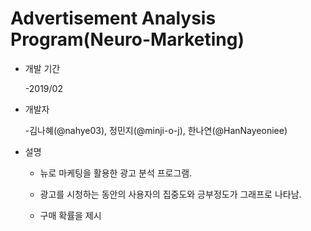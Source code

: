 # Advertisement Analysis Program(Neuro-Marketing)


* 개발 기간

  -2019/02
  


* 개발자

  -김나혜(@nahye03), 정민지(@minji-o-j), 한나연(@HanNayeoniee)
  
  

* 설명

  - 뉴로 마케팅을 활용한 광고 분석 프로그램.
  
  - 광고를 시청하는 동안의 사용자의 집중도와 긍부정도가 그래프로 나타남.
  
  - 구매 확률을 제시
